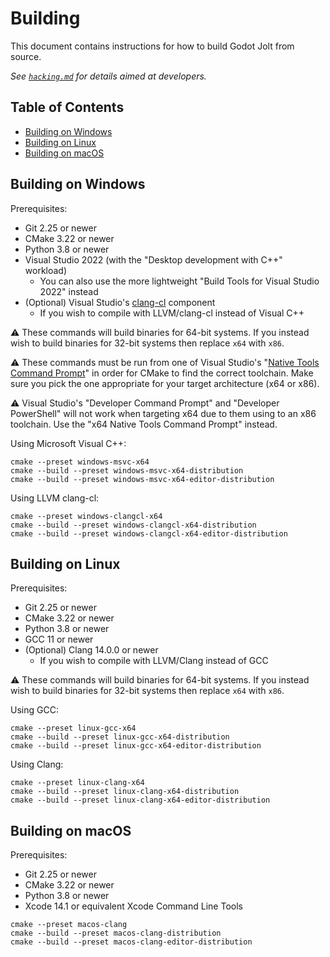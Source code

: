 # Building

This document contains instructions for how to build Godot Jolt from source.

*See [`hacking.md`][hck] for details aimed at developers.*

## Table of Contents

- [Building on Windows](#building-on-windows)
- [Building on Linux](#building-on-linux)
- [Building on macOS](#building-on-macos)

## Building on Windows

Prerequisites:

- Git 2.25 or newer
- CMake 3.22 or newer
- Python 3.8 or newer
- Visual Studio 2022 (with the "Desktop development with C++" workload)
  - You can also use the more lightweight "Build Tools for Visual Studio 2022" instead
- (Optional) Visual Studio's [clang-cl][ccl] component
  - If you wish to compile with LLVM/clang-cl instead of Visual C++

⚠️ These commands will build binaries for 64-bit systems. If you instead wish to build binaries for
32-bit systems then replace `x64` with `x86`.

⚠️ These commands must be run from one of Visual Studio's "[Native Tools Command Prompt][cmd]" in
order for CMake to find the correct toolchain. Make sure you pick the one appropriate for your
target architecture (x64 or x86).

⚠️ Visual Studio's "Developer Command Prompt" and "Developer PowerShell" will not work when
targeting x64 due to them using to an x86 toolchain. Use the "x64 Native Tools Command Prompt"
instead.

Using Microsoft Visual C++:

```pwsh
cmake --preset windows-msvc-x64
cmake --build --preset windows-msvc-x64-distribution
cmake --build --preset windows-msvc-x64-editor-distribution
```

Using LLVM clang-cl:

```pwsh
cmake --preset windows-clangcl-x64
cmake --build --preset windows-clangcl-x64-distribution
cmake --build --preset windows-clangcl-x64-editor-distribution
```

## Building on Linux

Prerequisites:

- Git 2.25 or newer
- CMake 3.22 or newer
- Python 3.8 or newer
- GCC 11 or newer
- (Optional) Clang 14.0.0 or newer
  - If you wish to compile with LLVM/Clang instead of GCC

⚠️ These commands will build binaries for 64-bit systems. If you instead wish to build binaries for
32-bit systems then replace `x64` with `x86`.

Using GCC:

```pwsh
cmake --preset linux-gcc-x64
cmake --build --preset linux-gcc-x64-distribution
cmake --build --preset linux-gcc-x64-editor-distribution
```

Using Clang:

```pwsh
cmake --preset linux-clang-x64
cmake --build --preset linux-clang-x64-distribution
cmake --build --preset linux-clang-x64-editor-distribution
```

## Building on macOS

Prerequisites:

- Git 2.25 or newer
- CMake 3.22 or newer
- Python 3.8 or newer
- Xcode 14.1 or equivalent Xcode Command Line Tools

```pwsh
cmake --preset macos-clang
cmake --build --preset macos-clang-distribution
cmake --build --preset macos-clang-editor-distribution
```

[hck]: hacking.md
[ccl]: https://learn.microsoft.com/en-us/cpp/build/clang-support-msbuild
[cmd]: https://learn.microsoft.com/en-us/cpp/build/building-on-the-command-line
